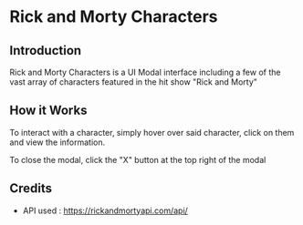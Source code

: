 # Rick and Morty Characters

## Introduction

Rick and Morty Characters is a UI Modal interface including a few of the vast array of characters featured in the hit show "Rick and Morty" 

## How it Works 
To interact with a character, simply hover over said character, click on them and view the information. 

To close the modal, click the "X" button at the top right of the modal


## Credits
- API used : https://rickandmortyapi.com/api/


